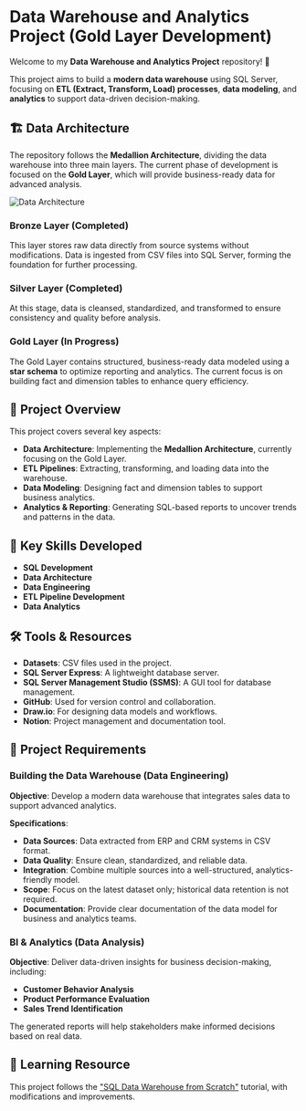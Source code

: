 # Data Warehouse and Analytics Project (Gold Layer Development)  
Welcome to my **Data Warehouse and Analytics Project** repository! 🚀  

This project aims to build a **modern data warehouse** using SQL Server, focusing on **ETL (Extract, Transform, Load) processes**, **data modeling**, and **analytics** to support data-driven decision-making.  

## 🏗️ Data Architecture  
The repository follows the **Medallion Architecture**, dividing the data warehouse into three main layers. The current phase of development is focused on the **Gold Layer**, which will provide business-ready data for advanced analysis.  

![Data Architecture](https://github.com/user-attachments/assets/e2409382-b7c3-46e7-8106-af43d4895700)  

### **Bronze Layer** (Completed)  
This layer stores raw data directly from source systems without modifications. Data is ingested from CSV files into SQL Server, forming the foundation for further processing.  

### **Silver Layer** (Completed)  
At this stage, data is cleansed, standardized, and transformed to ensure consistency and quality before analysis.  

### **Gold Layer** (In Progress)  
The Gold Layer contains structured, business-ready data modeled using a **star schema** to optimize reporting and analytics. The current focus is on building fact and dimension tables to enhance query efficiency.  

## 📖 Project Overview  
This project covers several key aspects:  

- **Data Architecture**: Implementing the **Medallion Architecture**, currently focusing on the Gold Layer.  
- **ETL Pipelines**: Extracting, transforming, and loading data into the warehouse.  
- **Data Modeling**: Designing fact and dimension tables to support business analytics.  
- **Analytics & Reporting**: Generating SQL-based reports to uncover trends and patterns in the data.  

## 🎯 Key Skills Developed  
- **SQL Development**  
- **Data Architecture**  
- **Data Engineering**  
- **ETL Pipeline Development**  
- **Data Analytics**  

## 🛠️ Tools & Resources  
- **Datasets**: CSV files used in the project.  
- **SQL Server Express**: A lightweight database server.  
- **SQL Server Management Studio (SSMS)**: A GUI tool for database management.  
- **GitHub**: Used for version control and collaboration.  
- **Draw.io**: For designing data models and workflows.  
- **Notion**: Project management and documentation tool.  

## 🚀 Project Requirements  

### Building the Data Warehouse (Data Engineering)  
**Objective**: Develop a modern data warehouse that integrates sales data to support advanced analytics.  

**Specifications**:  
- **Data Sources**: Data extracted from ERP and CRM systems in CSV format.  
- **Data Quality**: Ensure clean, standardized, and reliable data.  
- **Integration**: Combine multiple sources into a well-structured, analytics-friendly model.  
- **Scope**: Focus on the latest dataset only; historical data retention is not required.  
- **Documentation**: Provide clear documentation of the data model for business and analytics teams.  

### BI & Analytics (Data Analysis)  
**Objective**: Deliver data-driven insights for business decision-making, including:  
- **Customer Behavior Analysis**  
- **Product Performance Evaluation**  
- **Sales Trend Identification**  

The generated reports will help stakeholders make informed decisions based on real data.  

## 📌 Learning Resource  
This project follows the ["SQL Data Warehouse from Scratch"](https://youtu.be/9GVqKuTVANE?si=hYkz8grN0LpFz18F) tutorial, with modifications and improvements.  

